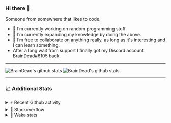 ### Hi there 👋

Someone from somewhere that likes to code.

- 🔭 I’m currently working on random programming stuff.
- 🌱 I’m currently expanding my knowledge by doing the above.
- 👯 I’m free to collaborate on anything really, as long as it's interesting and I can learn something.
- After a long wait from support I finally got my Discord account BrainDead#6105 back
<hr>


<img alt="BrainDead's github stats" align="left" src="https://github-readme-stats.vercel.app/api?username=albertopoljak&count_private=true&show_icons=true&theme=radical&hide_border=true"/>
<img alt="BrainDead's github stats" align="left" src="https://github-readme-stats.vercel.app/api/top-langs/?username=albertopoljak&layout=compact&theme=radical&hide_border=true&card_width=250"/>
<br clear="left"/>

<hr>

### 📈 Additional Stats

<details>
  <summary>⚡ Recent Github activity</summary>
  <br/>

  <!--START_SECTION:activity-->
1. 🗣 Commented on [#10](https://github.com/albertopoljak/orindance.party/issues/10) in [albertopoljak/orindance.party](https://github.com/albertopoljak/orindance.party)
2. ❗️ Opened issue [#81889](https://github.com/odoo/odoo/issues/81889) in [odoo/odoo](https://github.com/odoo/odoo)
3. 🗣 Commented on [#64](https://github.com/HuyaneMatsu/hata/issues/64) in [HuyaneMatsu/hata](https://github.com/HuyaneMatsu/hata)
4. 💪 Opened PR [#64](https://github.com/HuyaneMatsu/hata/pull/64) in [HuyaneMatsu/hata](https://github.com/HuyaneMatsu/hata)
5. 🗣 Commented on [#158](https://github.com/Tortoise-Community/Tortoise-BOT/issues/158) in [Tortoise-Community/Tortoise-BOT](https://github.com/Tortoise-Community/Tortoise-BOT)
  <!--END_SECTION:activity-->
</details>

<details>
  <summary>👀 Stackoverflow</summary>

  [![Omid Nikrah StackOverflow](https://github-readme-stackoverflow.vercel.app/?userID=11311072&theme=dark)](https://stackoverflow.com/users/11311072/braindead)

</details>

<details>
  <summary>🤖 Waka stats</summary>
  <br/>

  <!--START_SECTION:waka-->
![Profile Views](http://img.shields.io/badge/Profile%20Views-4-blue)

![Lines of code](https://img.shields.io/badge/From%20Hello%20World%20I%27ve%20Written-274956%20lines%20of%20code-blue)

**🐱 My Github Data** 

> 🏆 142 Contributions in the Year 2022
 > 
> 📦 149.0 kB Used in Github's Storage 
 > 
> 💼 Opted to Hire
 > 
> 📜 33 Public Repositories 
 > 
> 🔑 10 Private Repositories  
 > 
**I'm an Early 🐤** 

```text
🌞 Morning    209 commits    ██████░░░░░░░░░░░░░░░░░░░   25.52% 
🌆 Daytime    317 commits    █████████░░░░░░░░░░░░░░░░   38.71% 
🌃 Evening    202 commits    ██████░░░░░░░░░░░░░░░░░░░   24.66% 
🌙 Night      91 commits     ██░░░░░░░░░░░░░░░░░░░░░░░   11.11%

```
📅 **I'm Most Productive on Wednesday** 

```text
Monday       127 commits    ████░░░░░░░░░░░░░░░░░░░░░   15.51% 
Tuesday      151 commits    ████░░░░░░░░░░░░░░░░░░░░░   18.44% 
Wednesday    163 commits    █████░░░░░░░░░░░░░░░░░░░░   19.9% 
Thursday     140 commits    ████░░░░░░░░░░░░░░░░░░░░░   17.09% 
Friday       101 commits    ███░░░░░░░░░░░░░░░░░░░░░░   12.33% 
Saturday     61 commits     █░░░░░░░░░░░░░░░░░░░░░░░░   7.45% 
Sunday       76 commits     ██░░░░░░░░░░░░░░░░░░░░░░░   9.28%

```


📊 **This Week I Spent My Time On** 

```text
💬 Programming Languages: 
Python                   10 hrs 43 mins      █████████████░░░░░░░░░░░░   54.98% 
XML                      3 hrs 32 mins       ████░░░░░░░░░░░░░░░░░░░░░   18.12% 
JavaScript               2 hrs 59 mins       ███░░░░░░░░░░░░░░░░░░░░░░   15.36% 
Markdown                 1 hr 33 mins        ██░░░░░░░░░░░░░░░░░░░░░░░   7.98% 
Text                     24 mins             ░░░░░░░░░░░░░░░░░░░░░░░░░   2.12%

🐱‍💻 Projects: 
odoo_14                  14 hrs 4 mins       ██████████████████░░░░░░░   72.08% 
MC-Fart-Mic              5 hrs 21 mins       ██████░░░░░░░░░░░░░░░░░░░   27.42% 
glovia_custom_addons     4 mins              ░░░░░░░░░░░░░░░░░░░░░░░░░   0.42% 
-MC-Fart-Mic-Audio       0 secs              ░░░░░░░░░░░░░░░░░░░░░░░░░   0.07%

💻 Operating System: 
Linux                    19 hrs 31 mins      █████████████████████████   100.0%

```

**I Mostly Code in Python** 

```text
Python                   31 repos            ███████████████████░░░░░░   79.49% 
Java                     4 repos             ██░░░░░░░░░░░░░░░░░░░░░░░   10.26% 
TypeScript               1 repo              ░░░░░░░░░░░░░░░░░░░░░░░░░   2.56% 
JavaScript               1 repo              ░░░░░░░░░░░░░░░░░░░░░░░░░   2.56% 
HTML                     1 repo              ░░░░░░░░░░░░░░░░░░░░░░░░░   2.56%

```



 Last Updated on 11/02/2022
<!--END_SECTION:waka-->
</details>
